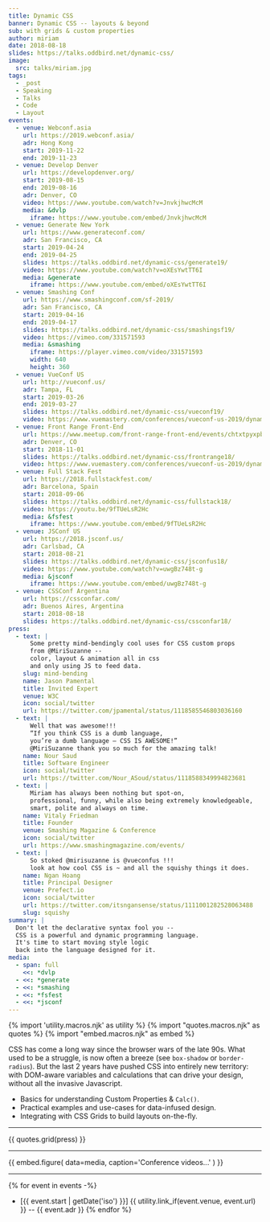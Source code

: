 ```yaml
---
title: Dynamic CSS
banner: Dynamic CSS -- layouts & beyond
sub: with grids & custom properties
author: miriam
date: 2018-08-18
slides: https://talks.oddbird.net/dynamic-css/
image:
  src: talks/miriam.jpg
tags:
  - _post
  - Speaking
  - Talks
  - Code
  - Layout
events:
  - venue: Webconf.asia
    url: https://2019.webconf.asia/
    adr: Hong Kong
    start: 2019-11-22
    end: 2019-11-23
  - venue: Develop Denver
    url: https://developdenver.org/
    start: 2019-08-15
    end: 2019-08-16
    adr: Denver, CO
    video: https://www.youtube.com/watch?v=JnvkjhwcMcM
    media: &dvlp
      iframe: https://www.youtube.com/embed/JnvkjhwcMcM
  - venue: Generate New York
    url: https://www.generateconf.com/
    adr: San Francisco, CA
    start: 2019-04-24
    end: 2019-04-25
    slides: https://talks.oddbird.net/dynamic-css/generate19/
    video: https://www.youtube.com/watch?v=oXEsYwtTT6I
    media: &generate
      iframe: https://www.youtube.com/embed/oXEsYwtTT6I
  - venue: Smashing Conf
    url: https://www.smashingconf.com/sf-2019/
    adr: San Francisco, CA
    start: 2019-04-16
    end: 2019-04-17
    slides: https://talks.oddbird.net/dynamic-css/smashingsf19/
    video: https://vimeo.com/331571593
    media: &smashing
      iframe: https://player.vimeo.com/video/331571593
      width: 640
      height: 360
  - venue: VueConf US
    url: http://vueconf.us/
    adr: Tampa, FL
    start: 2019-03-26
    end: 2019-03-27
    slides: https://talks.oddbird.net/dynamic-css/vueconf19/
    video: https://www.vuemastery.com/conferences/vueconf-us-2019/dynamic-css-with-vue/
  - venue: Front Range Front-End
    url: https://www.meetup.com/front-range-front-end/events/chtxtpyxpbcb/
    adr: Denver, CO
    start: 2018-11-01
    slides: https://talks.oddbird.net/dynamic-css/frontrange18/
    video: https://www.vuemastery.com/conferences/vueconf-us-2019/dynamic-css-with-vue/
  - venue: Full Stack Fest
    url: https://2018.fullstackfest.com/
    adr: Barcelona, Spain
    start: 2018-09-06
    slides: https://talks.oddbird.net/dynamic-css/fullstack18/
    video: https://youtu.be/9fTUeLsR2Hc
    media: &fsfest
      iframe: https://www.youtube.com/embed/9fTUeLsR2Hc
  - venue: JSConf US
    url: https://2018.jsconf.us/
    adr: Carlsbad, CA
    start: 2018-08-21
    slides: https://talks.oddbird.net/dynamic-css/jsconfus18/
    video: https://www.youtube.com/watch?v=uwgBz748t-g
    media: &jsconf
      iframe: https://www.youtube.com/embed/uwgBz748t-g
  - venue: CSSConf Argentina
    url: https://cssconfar.com/
    adr: Buenos Aires, Argentina
    start: 2018-08-18
    slides: https://talks.oddbird.net/dynamic-css/cssconfar18/
press:
  - text: |
      Some pretty mind-bendingly cool uses for CSS custom props
      from @MiriSuzanne --
      color, layout & animation all in css
      and only using JS to feed data.
    slug: mind-bending
    name: Jason Pamental
    title: Invited Expert
    venue: W3C
    icon: social/twitter
    url: https://twitter.com/jpamental/status/1118585546803036160
  - text: |
      Well that was awesome!!!
      “If you think CSS is a dumb language,
      you’re a dumb language — CSS IS AWESOME!”
      @MiriSuzanne thank you so much for the amazing talk!
    name: Nour Saud
    title: Software Engineer
    icon: social/twitter
    url: https://twitter.com/Nour_ASoud/status/1118588349994823681
  - text: |
      Miriam has always been nothing but spot-on,
      professional, funny, while also being extremely knowledgeable,
      smart, polite and always on time.
    name: Vitaly Friedman
    title: Founder
    venue: Smashing Magazine & Conference
    icon: social/twitter
    url: https://www.smashingmagazine.com/events/
  - text: |
      So stoked @mirisuzanne is @vueconfus !!!
      look at how cool CSS is ~ and all the squishy things it does.
    name: Ngan Hoang
    title: Principal Designer
    venue: Prefect.io
    icon: social/twitter
    url: https://twitter.com/itsngansense/status/1111001282528063488
    slug: squishy
summary: |
  Don't let the declarative syntax fool you --
  CSS is a powerful and dynamic programming language.
  It's time to start moving style logic
  back into the language designed for it.
media:
  - span: full
    <<: *dvlp
  - <<: *generate
  - <<: *smashing
  - <<: *fsfest
  - <<: *jsconf
---
```


{% import 'utility.macros.njk' as utility %}
{% import "quotes.macros.njk" as quotes %}
{% import "embed.macros.njk" as embed %}

CSS has come a long way since the browser wars of the late 90s.
What used to be a struggle,
is now often a breeze (see `box-shadow` or `border-radius`).
But the last 2 years have pushed CSS into entirely new territory:
with DOM-aware variables
and calculations that can drive your design,
without all the invasive Javascript.

- Basics for understanding Custom Properties & `Calc()`.
- Practical examples and use-cases for data-infused design.
- Integrating with CSS Grids to build layouts on-the-fly.

------

{{ quotes.grid(press) }}

------

{{ embed.figure(
  data=media,
  caption='Conference videos...'
) }}

------

{% for event in events -%}
- [{{ event.start | getDate('iso') }}]
  {{ utility.link_if(event.venue, event.url) }} --
  {{ event.adr }}
{% endfor %}
